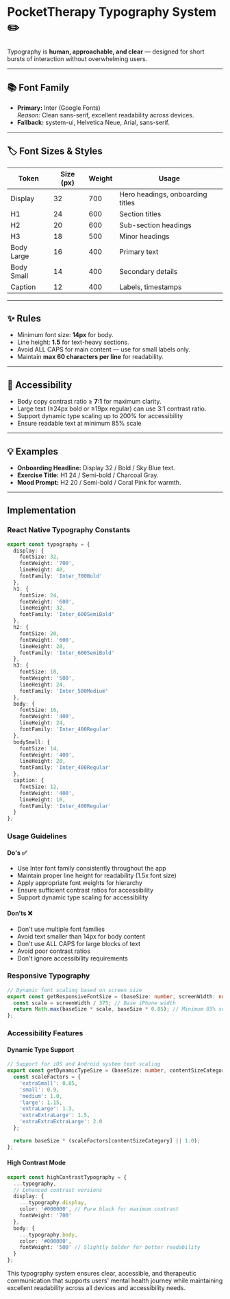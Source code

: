 # PocketTherapy Typography System ✏️

Typography is **human, approachable, and clear** — designed for short bursts of interaction without overwhelming users.

---

## 📚 Font Family

- **Primary:** Inter (Google Fonts)  
  _Reason:_ Clean sans-serif, excellent readability across devices.
- **Fallback:** system-ui, Helvetica Neue, Arial, sans-serif.

---

## 🏷 Font Sizes & Styles

| Token        | Size (px) | Weight | Usage |
|--------------|-----------|--------|-------|
| Display      | 32        | 700    | Hero headings, onboarding titles |
| H1           | 24        | 600    | Section titles |
| H2           | 20        | 600    | Sub-section headings |
| H3           | 18        | 500    | Minor headings |
| Body Large   | 16        | 400    | Primary text |
| Body Small   | 14        | 400    | Secondary details |
| Caption      | 12        | 400    | Labels, timestamps |

---

## ✨ Rules

- Minimum font size: **14px** for body.
- Line height: **1.5** for text-heavy sections.
- Avoid ALL CAPS for main content — use for small labels only.
- Maintain **max 60 characters per line** for readability.

---

## 🎯 Accessibility

- Body copy contrast ratio ≥ **7:1** for maximum clarity.
- Large text (≥24px bold or ≥19px regular) can use 3:1 contrast ratio.
- Support dynamic type scaling up to 200% for accessibility
- Ensure readable text at minimum 85% scale

---

## 💡 Examples

- **Onboarding Headline:** Display 32 / Bold / Sky Blue text.
- **Exercise Title:** H1 24 / Semi-bold / Charcoal Gray.
- **Mood Prompt:** H2 20 / Semi-bold / Coral Pink for warmth.

---

## Implementation

### React Native Typography Constants

```typescript
export const typography = {
  display: {
    fontSize: 32,
    fontWeight: '700',
    lineHeight: 40,
    fontFamily: 'Inter_700Bold'
  },
  h1: {
    fontSize: 24,
    fontWeight: '600',
    lineHeight: 32,
    fontFamily: 'Inter_600SemiBold'
  },
  h2: {
    fontSize: 20,
    fontWeight: '600',
    lineHeight: 28,
    fontFamily: 'Inter_600SemiBold'
  },
  h3: {
    fontSize: 18,
    fontWeight: '500',
    lineHeight: 24,
    fontFamily: 'Inter_500Medium'
  },
  body: {
    fontSize: 16,
    fontWeight: '400',
    lineHeight: 24,
    fontFamily: 'Inter_400Regular'
  },
  bodySmall: {
    fontSize: 14,
    fontWeight: '400',
    lineHeight: 20,
    fontFamily: 'Inter_400Regular'
  },
  caption: {
    fontSize: 12,
    fontWeight: '400',
    lineHeight: 16,
    fontFamily: 'Inter_400Regular'
  }
};
```

### Usage Guidelines

#### Do's ✅
- Use Inter font family consistently throughout the app
- Maintain proper line height for readability (1.5x font size)
- Apply appropriate font weights for hierarchy
- Ensure sufficient contrast ratios for accessibility
- Support dynamic type scaling for accessibility

#### Don'ts ❌
- Don't use multiple font families
- Avoid text smaller than 14px for body content
- Don't use ALL CAPS for large blocks of text
- Avoid poor contrast ratios
- Don't ignore accessibility requirements

### Responsive Typography

```typescript
// Dynamic font scaling based on screen size
export const getResponsiveFontSize = (baseSize: number, screenWidth: number) => {
  const scale = screenWidth / 375; // Base iPhone width
  return Math.max(baseSize * scale, baseSize * 0.85); // Minimum 85% scale
};
```

### Accessibility Features

#### Dynamic Type Support
```typescript
// Support for iOS and Android system text scaling
export const getDynamicTypeSize = (baseSize: number, contentSizeCategory: string) => {
  const scaleFactors = {
    'extraSmall': 0.85,
    'small': 0.9,
    'medium': 1.0,
    'large': 1.15,
    'extraLarge': 1.3,
    'extraExtraLarge': 1.5,
    'extraExtraExtraLarge': 2.0
  };
  
  return baseSize * (scaleFactors[contentSizeCategory] || 1.0);
};
```

#### High Contrast Mode
```typescript
export const highContrastTypography = {
  ...typography,
  // Enhanced contrast versions
  display: {
    ...typography.display,
    color: '#000000', // Pure black for maximum contrast
    fontWeight: '700'
  },
  body: {
    ...typography.body,
    color: '#000000',
    fontWeight: '500' // Slightly bolder for better readability
  }
};
```

This typography system ensures clear, accessible, and therapeutic communication that supports users' mental health journey while maintaining excellent readability across all devices and accessibility needs.
